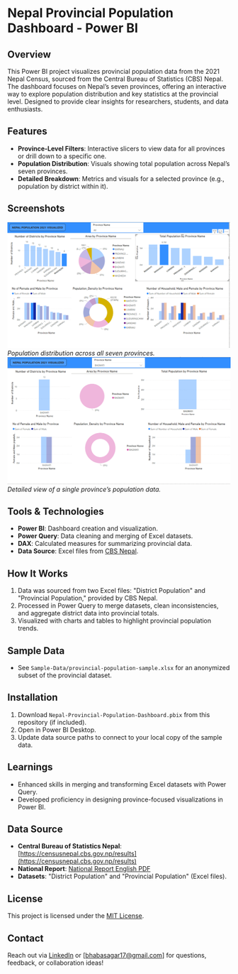 # Nepal Provincial Population Dashboard - Power BI

## Overview
This Power BI project visualizes provincial population data from the 2021 Nepal Census, sourced from the Central Bureau of Statistics (CBS) Nepal. The dashboard focuses on Nepal’s seven provinces, offering an interactive way to explore population distribution and key statistics at the provincial level. Designed to provide clear insights for researchers, students, and data enthusiasts.

## Features
- **Province-Level Filters**: Interactive slicers to view data for all provinces or drill down to a specific one.
- **Population Distribution**: Visuals showing total population across Nepal’s seven provinces.
- **Detailed Breakdown**: Metrics and visuals for a selected province (e.g., population by district within it).

## Screenshots
![All Provinces](Sc2.png)  
*Population distribution across all seven provinces.*  
![Specific Province](Sc1.png)  
*Detailed view of a single province’s population data.*

## Tools & Technologies
- **Power BI**: Dashboard creation and visualization.
- **Power Query**: Data cleaning and merging of Excel datasets.
- **DAX**: Calculated measures for summarizing provincial data.
- **Data Source**: Excel files from [CBS Nepal](https://censusnepal.cbs.gov.np/results).

## How It Works
1. Data was sourced from two Excel files: "District Population" and "Provincial Population," provided by CBS Nepal.
2. Processed in Power Query to merge datasets, clean inconsistencies, and aggregate district data into provincial totals.
3. Visualized with charts and tables to highlight provincial population trends.

## Sample Data
- See `Sample-Data/provincial-population-sample.xlsx` for an anonymized subset of the provincial dataset.

## Installation
1. Download `Nepal-Provincial-Population-Dashboard.pbix` from this repository (if included).
2. Open in Power BI Desktop.
3. Update data source paths to connect to your local copy of the sample data.

## Learnings
- Enhanced skills in merging and transforming Excel datasets with Power Query.
- Developed proficiency in designing province-focused visualizations in Power BI.

## Data Source
- **Central Bureau of Statistics Nepal**: [https://censusnepal.cbs.gov.np/results](https://censusnepal.cbs.gov.np/results)
- **National Report**: [National Report English PDF](https://censusnepal.cbs.gov.np/results/files/result-folder/National%20Report_English.pdf)
- **Datasets**: "District Population" and "Provincial Population" (Excel files).

## License
This project is licensed under the [MIT License](LICENSE).

## Contact
Reach out via [LinkedIn](www.linkedin.com/in/sagarshrestha17) or [bhabasagar17@gmail.com] for questions, feedback, or collaboration ideas!
